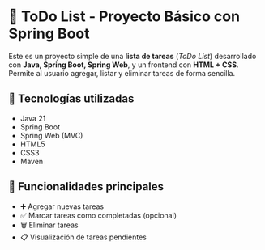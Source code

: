 # 📝 ToDo List - Proyecto Básico con Spring Boot

Este es un proyecto simple de una **lista de tareas** (_ToDo List_) desarrollado con **Java, Spring Boot, Spring Web**, y un frontend con **HTML + CSS**. Permite al usuario agregar, listar y eliminar tareas de forma sencilla.

## 🚀 Tecnologías utilizadas

- Java 21
- Spring Boot
- Spring Web (MVC)
- HTML5
- CSS3
- Maven

## 🎯 Funcionalidades principales

- ➕ Agregar nuevas tareas
- ✅ Marcar tareas como completadas (opcional)
- 🗑️ Eliminar tareas
- 📋 Visualización de tareas pendientes

